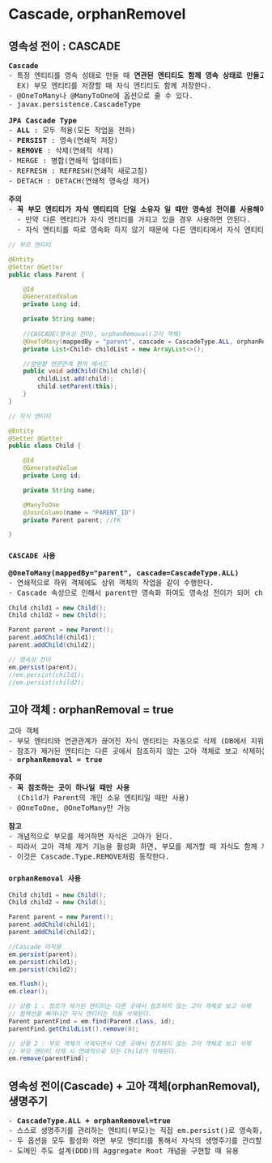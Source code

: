 # Cascade, orphanRemovel
## 영속성 전이 : CASCADE
<pre>
<b>Cascade</b>
- 특정 엔티티를 영속 성태로 만들 때 <b>연관된 엔티티도 함께 영속 상태로 만들고 싶을 때 사용</b>
  EX) 부모 엔티티를 저장할 때 자식 엔티티도 함께 저장한다.
- @OneToMany나 @ManyToOne에 옵션으로 줄 수 있다.
- javax.persistence.CascadeType

<b>JPA Cascade Type</b>
- <b>ALL</b> : 모두 적용(모든 작업을 전파)
- <b>PERSIST</b> : 영속(연쇄적 저장)
- <b>REMOVE</b> : 삭제(연쇄적 삭제)
- MERGE : 병합(연쇄적 업데이트)
- REFRESH : REFRESH(연쇄적 새로고침)
- DETACH : DETACH(연쇄적 영속성 제거)

<b>주의</b>
- <b>꼭 부모 엔티티가 자식 엔티티의 단일 소유자 일 때만 영속성 전이를 사용해야 한다.</b>
  - 만약 다른 엔티티가 자식 엔티티를 가지고 있을 경우 사용하면 안된다.
  - 자식 엔티티를 따로 영속화 하지 않기 때문에 다른 엔티티에서 자식 엔티티 필드가 사라지는 현상이 발생할 수 있음.
</pre>
```java
// 부모 엔티티

@Entity
@Setter @Getter
public class Parent {

    @Id
    @GeneratedValue
    private Long id;

    private String name;
    
    //CASCADE(영속성 전이), orphanRemoval(고아 객체)
    @OneToMany(mappedBy = "parent", cascade = CascadeType.ALL, orphanRemoval = true)
    private List<Child> childList = new ArrayList<>();

    //양방향 연관관계 편의 메서드
    public void addChild(Child child){
        childList.add(child);
        child.setParent(this);
    }
}
```
```java
// 자식 엔티티

@Entity
@Setter @Getter
public class Child {

    @Id
    @GeneratedValue
    private Long id;

    private String name;

    @ManyToOne
    @JoinColumn(name = "PARENT_ID")
    private Parent parent; //FK

}
```
### `CASCADE 사용`
<pre>
<b>@OneToMany(mappedBy="parent", cascade=CascadeType.ALL)</b>
- 연쇄적으로 하위 객체에도 상위 객체의 작업을 같이 수행한다.
- Cascade 속성으로 인해서 parent만 영속화 하여도 영속성 전이가 되어 child1 과 child2 는 자동 저장된다.
</pre>
```java
Child child1 = new Child();
Child child2 = new Child();

Parent parent = new Parent();
parent.addChild(child1);
parent.addChild(child2);

// 영속성 전이
em.persist(parent);
//em.persist(child1);
//em.persist(child2);
```
## 고아 객체 : orphanRemoval = true
<pre>
고아 객체 
- 부모 엔티티와 연관관계가 끊어진 자식 엔티티는 자동으로 삭제 (DB에서 지워진다)
- 참조가 제거된 엔티티는 다른 곳에서 참조하지 않는 고아 객체로 보고 삭제하는 기능
- <b>orphanRemoval = true</b>

<b>주의</b>
- <b>꼭 참조하는 곳이 하나일 때만 사용</b>
  (Child가 Parent의 개인 소유 엔티티일 때만 사용)
- @OneToOne, @OneToMany만 가능

<b>참고</b>
- 개념적으로 부모를 제거하면 자식은 고아가 된다.
- 따라서 고아 객체 제거 기능을 활성화 하면, 부모를 제거할 때 자식도 함께 제거가 된다.
- 이것은 Cascade.Type.REMOVE처럼 동작한다.
</pre>
### `orphanRemoval 사용`
```java
Child child1 = new Child();
Child child2 = new Child();

Parent parent = new Parent();
parent.addChild(child1);
parent.addChild(child2);

//Cascade 미적용
em.persist(parent);
em.persist(child1);
em.persist(child2);

em.flush();
em.clear();

// 상황 1 : 참조가 제거된 엔티티는 다른 곳에서 참조하지 않는 고아 객체로 보고 삭제
// 컬렉션을 빠져나간 자식 엔티티는 자동 삭제된다.
Parent parentFind = em.find(Parent.class, id);
parentFind.getChildList().remove(0);

// 상황 2 : 부모 객체가 삭제되면서 다른 곳에서 참조하지 않는 고아 객체로 보고 삭제
// 부모 엔티티 삭제 시 연쇄적으로 모든 Child가 삭제된다.
em.remove(parentFind);
```
## 영속성 전이(Cascade) + 고아 객체(orphanRemoval), 생명주기
<pre>
- <b>CascadeType.ALL + orphanRemovel=true</b>
- 스스로 생명주기를 관리하는 엔티티(부모)는 직접 em.persist()로 영속화, em.remove()로 제거
- 두 옵션을 모두 활성화 하면 부모 엔티티를 통해서 자식의 생명주기를 관리할 수 있다.
- 도메인 주도 설계(DDD)의 Aggregate Root 개념을 구현할 때 유용
</pre>
